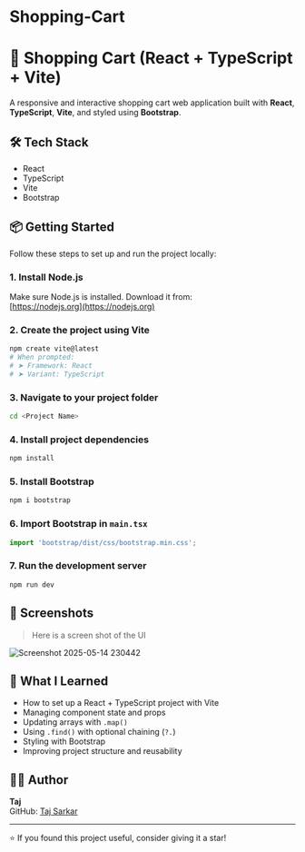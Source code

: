 # Shopping-Cart

# 🛒 Shopping Cart (React + TypeScript + Vite)

A responsive and interactive shopping cart web application built with **React**, **TypeScript**, **Vite**, and styled using **Bootstrap**.

## 🛠️ Tech Stack

- React  
- TypeScript  
- Vite  
- Bootstrap

## 📦 Getting Started

Follow these steps to set up and run the project locally:

### 1. Install Node.js

Make sure Node.js is installed. Download it from:  
[https://nodejs.org](https://nodejs.org)

### 2. Create the project using Vite

```bash
npm create vite@latest
# When prompted:
# ➤ Framework: React
# ➤ Variant: TypeScript
```

### 3. Navigate to your project folder

```bash
cd <Project Name>
```

### 4. Install project dependencies

```bash
npm install
```

### 5. Install Bootstrap

```bash
npm i bootstrap
```

### 6. Import Bootstrap in `main.tsx`

```ts
import 'bootstrap/dist/css/bootstrap.min.css';
```

### 7. Run the development server

```bash
npm run dev
```

## 📸 Screenshots

> Here is a screen shot of the UI

![Screenshot 2025-05-14 230442](https://github.com/user-attachments/assets/fb5c31d0-814e-4f60-bd5f-4dfe131a6666)


## 🧠 What I Learned

- How to set up a React + TypeScript project with Vite  
- Managing component state and props  
- Updating arrays with `.map()`  
- Using `.find()` with optional chaining (`?.`)  
- Styling with Bootstrap  
- Improving project structure and reusability

## 🙋‍♂️ Author

**Taj**  
GitHub: [Taj Sarkar](https://github.com/Taj-Sarkar)  

---

⭐️ If you found this project useful, consider giving it a star!

